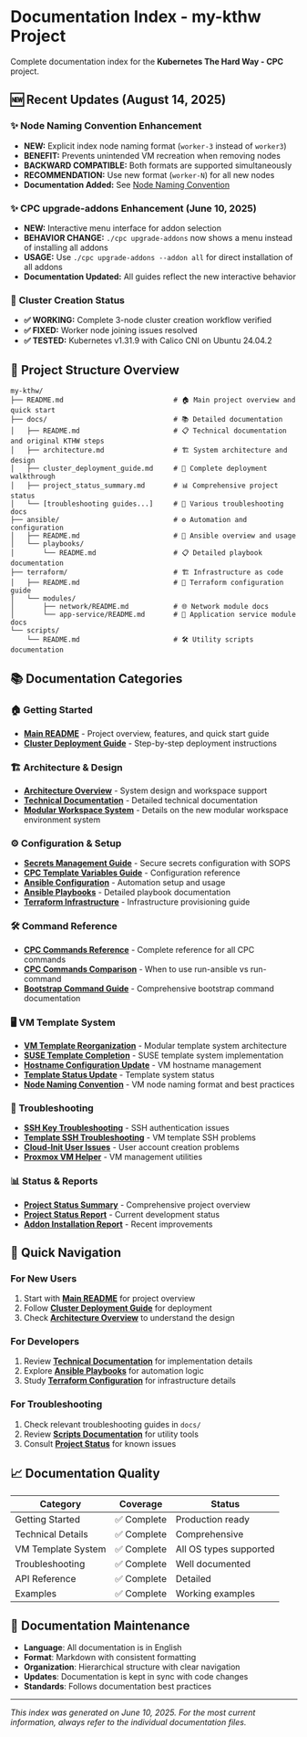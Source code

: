 # Documentation Index - my-kthw Project

Complete documentation index for the **Kubernetes The Hard Way - CPC** project.

## 🆕 **Recent Updates** (August 14, 2025)

### ✨ **Node Naming Convention Enhancement**
- **NEW:** Explicit index node naming format (`worker-3` instead of `worker3`)
- **BENEFIT:** Prevents unintended VM recreation when removing nodes
- **BACKWARD COMPATIBLE:** Both formats are supported simultaneously
- **RECOMMENDATION:** Use new format (`worker-N`) for all new nodes
- **Documentation Added:** See [Node Naming Convention](node_naming_convention.md)

### ✨ **CPC upgrade-addons Enhancement** (June 10, 2025)
- **NEW:** Interactive menu interface for addon selection
- **BEHAVIOR CHANGE:** `./cpc upgrade-addons` now shows a menu instead of installing all addons
- **USAGE:** Use `./cpc upgrade-addons --addon all` for direct installation of all addons
- **Documentation Updated:** All guides reflect the new interactive behavior

### 🎯 **Cluster Creation Status**
- **✅ WORKING:** Complete 3-node cluster creation workflow verified
- **✅ FIXED:** Worker node joining issues resolved
- **✅ TESTED:** Kubernetes v1.31.9 with Calico CNI on Ubuntu 24.04.2

## 📁 Project Structure Overview

```
my-kthw/
├── README.md                           # 🏠 Main project overview and quick start
├── docs/                               # 📚 Detailed documentation
│   ├── README.md                       # 📋 Technical documentation and original KTHW steps
│   ├── architecture.md                 # 🏗️ System architecture and design
│   ├── cluster_deployment_guide.md     # 🚀 Complete deployment walkthrough
│   ├── project_status_summary.md       # 📊 Comprehensive project status
│   └── [troubleshooting guides...]     # 🔧 Various troubleshooting docs
├── ansible/                            # ⚙️ Automation and configuration
│   ├── README.md                       # 📖 Ansible overview and usage
│   └── playbooks/
│       └── README.md                   # 📋 Detailed playbook documentation
├── terraform/                          # 🏗️ Infrastructure as code
│   ├── README.md                       # 📖 Terraform configuration guide
│   └── modules/
│       ├── network/README.md           # 🌐 Network module docs
│       └── app-service/README.md       # 🔧 Application service module docs
└── scripts/
    └── README.md                       # 🛠️ Utility scripts documentation
```

## 📚 Documentation Categories

### 🏠 Getting Started
- **[Main README](../README.md)** - Project overview, features, and quick start guide
- **[Cluster Deployment Guide](../docs/cluster_deployment_guide.md)** - Step-by-step deployment instructions

### 🏗️ Architecture & Design
- **[Architecture Overview](../docs/architecture.md)** - System design and workspace support
- **[Technical Documentation](../docs/README.md)** - Detailed technical documentation
- **[Modular Workspace System](../docs/modular_workspace_system.md)** - Details on the new modular workspace environment system

### ⚙️ Configuration & Setup
- **[Secrets Management Guide](../docs/secrets_management_guide.md)** - Secure secrets configuration with SOPS
- **[CPC Template Variables Guide](../docs/cpc_template_variables_guide.md)** - Configuration reference
- **[Ansible Configuration](../ansible/README.md)** - Automation setup and usage
- **[Ansible Playbooks](../ansible/playbooks/README.md)** - Detailed playbook documentation
- **[Terraform Infrastructure](../terraform/README.md)** - Infrastructure provisioning guide

### 🛠️ Command Reference
- **[CPC Commands Reference](../docs/cpc_commands_reference.md)** - Complete reference for all CPC commands
- **[CPC Commands Comparison](../docs/cpc_commands_comparison.md)** - When to use run-ansible vs run-command
- **[Bootstrap Command Guide](../docs/bootstrap_command_guide.md)** - Comprehensive bootstrap command documentation

### 🖥️ VM Template System
- **[VM Template Reorganization](../docs/vm_template_reorganization_final.md)** - Modular template system architecture
- **[SUSE Template Completion](../docs/suse_template_completion.md)** - SUSE template system implementation
- **[Hostname Configuration Update](../docs/hostname_configuration_update.md)** - VM hostname management
- **[Template Status Update](../docs/template_status_update.md)** - Template system status
- **[Node Naming Convention](../docs/node_naming_convention.md)** - VM node naming format and best practices

### 🔧 Troubleshooting
- **[SSH Key Troubleshooting](../docs/ssh_key_troubleshooting.md)** - SSH authentication issues
- **[Template SSH Troubleshooting](../docs/template_ssh_troubleshooting.md)** - VM template SSH problems
- **[Cloud-Init User Issues](../docs/cloud_init_user_issues.md)** - User account creation problems
- **[Proxmox VM Helper](../docs/proxmox_vm_helper.md)** - VM management utilities

### 📊 Status & Reports
- **[Project Status Summary](../docs/project_status_summary.md)** - Comprehensive project overview
- **[Project Status Report](../docs/project_status_report.md)** - Current development status
- **[Addon Installation Report](../docs/addon_installation_completion_report.md)** - Recent improvements

## 🚀 Quick Navigation

### For New Users
1. Start with **[Main README](../README.md)** for project overview
2. Follow **[Cluster Deployment Guide](../docs/cluster_deployment_guide.md)** for deployment
3. Check **[Architecture Overview](../docs/architecture.md)** to understand the design

### For Developers
1. Review **[Technical Documentation](../docs/README.md)** for implementation details
2. Explore **[Ansible Playbooks](../ansible/playbooks/README.md)** for automation logic
3. Study **[Terraform Configuration](../terraform/README.md)** for infrastructure details

### For Troubleshooting
1. Check relevant troubleshooting guides in `docs/`
2. Review **[Scripts Documentation](../scripts/README.md)** for utility tools
3. Consult **[Project Status](../docs/project_status_summary.md)** for known issues

## 📈 Documentation Quality

| Category | Coverage | Status |
|----------|----------|--------|
| Getting Started | ✅ Complete | Production ready |
| Technical Details | ✅ Complete | Comprehensive |
| VM Template System | ✅ Complete | All OS types supported |
| Troubleshooting | ✅ Complete | Well documented |
| API Reference | ✅ Complete | Detailed |
| Examples | ✅ Complete | Working examples |

## 🔄 Documentation Maintenance

- **Language**: All documentation is in English
- **Format**: Markdown with consistent formatting
- **Organization**: Hierarchical structure with clear navigation
- **Updates**: Documentation is kept in sync with code changes
- **Standards**: Follows documentation best practices

---

*This index was generated on June 10, 2025. For the most current information, always refer to the individual documentation files.*
